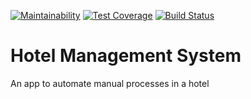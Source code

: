[![Maintainability](https://api.codeclimate.com/v1/badges/3eb5e99b96fd07f66741/maintainability)](https://codeclimate.com/github/xcixor/hms/maintainability)
[![Test Coverage](https://api.codeclimate.com/v1/badges/3eb5e99b96fd07f66741/test_coverage)](https://codeclimate.com/github/xcixor/hms/test_coverage)
[![Build Status](https://travis-ci.org/xcixor/hms.svg?branch=develop)](https://travis-ci.org/xcixor/hms)
# Hotel Management System
An app to automate manual processes in a hotel
